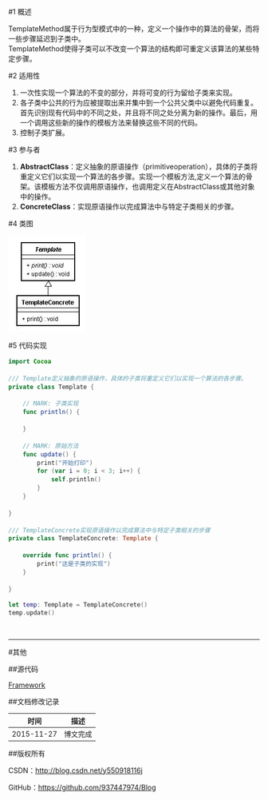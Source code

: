#1 概述

TemplateMethod属于行为型模式中的一种，定义一个操作中的算法的骨架，而将一些步骤延迟到子类中。   
TemplateMethod使得子类可以不改变一个算法的结构即可重定义该算法的某些特定步骤。

#2 适用性

1. 一次性实现一个算法的不变的部分，并将可变的行为留给子类来实现。
2. 各子类中公共的行为应被提取出来并集中到一个公共父类中以避免代码重复。首先识别现有代码中的不同之处，并且将不同之处分离为新的操作。最后，用一个调用这些新的操作的模板方法来替换这些不同的代码。
3. 控制子类扩展。

#3 参与者

1. **AbstractClass**：定义抽象的原语操作（primitiveoperation），具体的子类将重定义它们以实现一个算法的各步骤。实现一个模板方法,定义一个算法的骨架。该模板方法不仅调用原语操作，也调用定义在AbstractClass或其他对象中的操作。
2. **ConcreteClass**：实现原语操作以完成算法中与特定子类相关的步骤。

#4 类图

![DDl-1](https://raw.githubusercontent.com/937447974/Blog/master/Resources/2015112714.png)

#5 代码实现

```swift
import Cocoa

/// Template定义抽象的原语操作，具体的子类将重定义它们以实现一个算法的各步骤。
private class Template {
    
    // MARK: 子类实现
    func println() {
        
    }
    
    // MARK: 原始方法
    func update() {
        print("开始打印")
        for (var i = 0; i < 3; i++) {
            self.println()
        }
    }
    
}

/// TemplateConcrete实现原语操作以完成算法中与特定子类相关的步骤
private class TemplateConcrete: Template {
    
    override func println() {
        print("这是子类的实现")
    }
    
}
```

```swift
let temp: Template = TemplateConcrete()
temp.update()
```

&#160;

----------

#其他

##源代码

[Framework](https://github.com/937447974/Framework)

##文档修改记录

| 时间 | 描述 |
| ---- | ---- |
| 2015-11-27 | 博文完成 |

##版权所有

CSDN：http://blog.csdn.net/y550918116j

GitHub：https://github.com/937447974/Blog